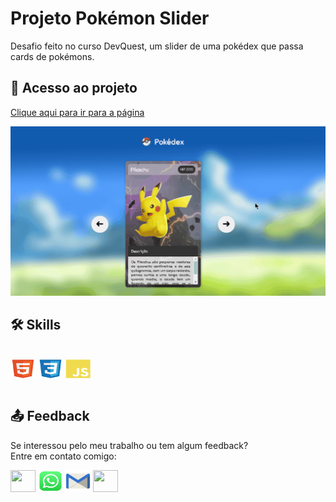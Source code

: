 # Projeto Pokémon Slider
Desafio feito no curso DevQuest, um slider de uma pokédex que passa cards de pokémons.

## 🔗 Acesso ao projeto
<a href="https://jhonyfreitasdev.github.io/projeto-pokemon-slider/">Clique aqui para ir para a página</a>

[<img src="src/gif/tela.gif">](https://jhonyfreitasdev.github.io/projeto-pokemon-slider/)

## 🛠 Skills
<div style="display: inline_block"><br>
  <img align="center" alt="HTML" height="30" width="40" src="https://raw.githubusercontent.com/devicons/devicon/master/icons/html5/html5-original.svg">
  <img align="center" alt="CSS" height="30" width="40" src="https://raw.githubusercontent.com/devicons/devicon/master/icons/css3/css3-original.svg">
  <img align="center" alt="Js" height="30" width="40" src="https://raw.githubusercontent.com/devicons/devicon/master/icons/javascript/javascript-plain.svg">
</div>
<br/>

## 📤 Feedback
Se interessou pelo meu trabalho ou tem algum feedback? <br/> 
Entre em contato comigo:
<br/>
 
<p align="left"> 
 <a href="https://www.linkedin.com/in/jhony-freitas/" target="_blank" rel="noreferrer"><img src="https://raw.githubusercontent.com/danielcranney/readme-generator/main/public/icons/socials/linkedin.svg" width="40" height="35" /></a>
 <a href ="https://api.whatsapp.com/send?phone=5511948127577&text" target="_blank" rel="noreferrer"><img src="./src/icons/whatsapp.png" width="40" height="35" /></a>
 <a href ="mailto:jhony00._@hotmail.com" target="_blank" rel="noreferrer"><img src="src/icons/email-icone.png" width="40" height="35" /></a>
 <a href="https://discord.com/users/jhonyFreitas#1359" target="_blank" rel="noreferrer"><img src="https://raw.githubusercontent.com/danielcranney/readme-generator/main/public/icons/socials/discord.svg" width="40" height="35" /></a> 
</p>
